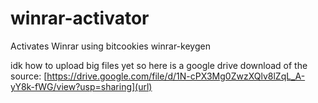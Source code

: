 # winrar-activator
Activates Winrar using bitcookies winrar-keygen


idk how to upload big files yet so here is a google drive download of the source: [https://drive.google.com/file/d/1N-cPX3Mg0ZwzXQlv8lZqL_A-yY8k-fWG/view?usp=sharing](url)
